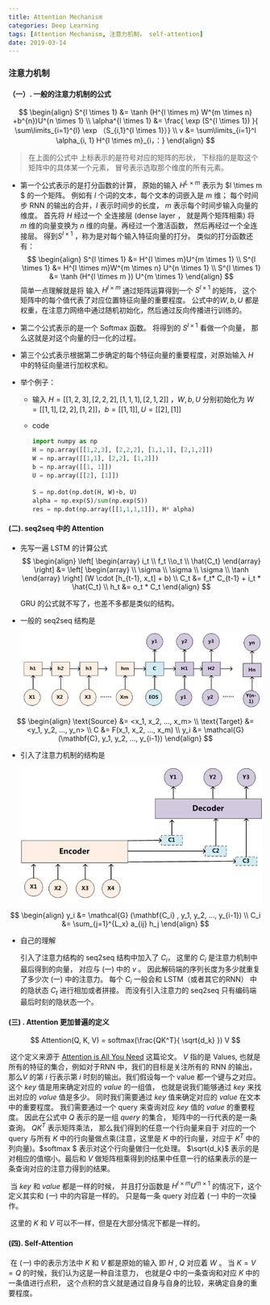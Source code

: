 ```yaml
---
title: Attention Mechanism
categories: Deep Learning
tags: [Attention Mechanism, 注意力机制， self-attention]
date: 2019-03-14
---
```


### 注意力机制

####  （一）. 一般的注意力机制的公式

$$
\begin{align}
S^{l \times 1} &= \tanh (H^{l \times m} W^{m \times n} +b^{n})U^{n \times 1} \\
\alpha^{l \times 1} &= \frac{ \exp (S^{l \times 1}) }{ \sum\limits_{i=1}^{l} \exp （S_{i,1}^{l \times 1}）} \\
v &= \sum\limits_{i=1}^l \alpha_{i, 1} H^{l \times m}_{i，：} 
\end{align}
$$

> 在上面的公式中 上标表示的是符号对应的矩阵的形状， 下标指的是取这个矩阵中的具体某一个元素， 冒号表示选取那个维度的所有元素。 

- 第一个公式表示的是打分函数的计算， 原始的输入 $H^{L \times m}$ 表示为 $l \times m $ 的一个矩阵。 例如有 $l$ 个词的文本，每个文本的词嵌入是 $m$ 维； 每个时间步 RNN 的输出的合并，$l$ 表示时间步的长度， $m$ 表示每个时间步输入向量的维度。  首先将 $H$ 经过一个 全连接层 (dense layer ， 就是两个矩阵相乘)  将 $m$ 维的向量变换为 $n$ 维的向量。再经过一个激活函数， 然后再经过一个全连接层。 得到$S^{l \times 1}$ ，称为是对每个输入特征向量的打分。 类似的打分函数还有：
  $$
  \begin{align}
  S^{l \times 1} &= H^{l \times m}U^{m \times 1} \\
  S^{l \times 1} &= H^{l \times m}W^{m \times n} U^{n \times 1} \\
  S^{l \times 1} &= \tanh (H^{l \times m }) U^{m \times 1}  
  \end{align}
  $$
  简单一点理解就是将 输入 $H^{l \times m}$ 通过矩阵运算得到一个 $S^{l \times 1}$ 的矩阵， 这个矩阵中的每个值代表了对应位置特征向量的重要程度。  公式中的$W, b, U$ 都是权重，在注意力网络中通过随机初始化，然后通过反向传播进行训练的。

- 第二个公式表示的是一个 Softmax 函数。 将得到的 $S^{l \times 1}$ 看做一个向量， 那么这就是对这个向量的归一化的过程。

- 第三个公式表示根据第二步确定的每个特征向量的重要程度，对原始输入 $H$ 中的特征向量进行加权求和。 

- 举个例子：

  -  输入 $H = [[1,2,3], [2,2,2], [1,1,1], [2,1,2]]$  ，$W, b, U$ 分别初始化为 $W = [[1,1], [2,2], [1,2]]， b=[[1, 1]], U=[[2], [1]]$

  - code

    ```python
    import numpy as np
    H = np.array([[1,2,3], [2,2,2], [1,1,1], [2,1,2]])
    W = np.array([[1,1], [2,2], [1,2]])
    b = np.array([[1, 1]])
    U = np.array([[2], [1]])
    
    S = np.dot(np.dot(H, W)+b, U)
    alpha = np.exp(S)/sum(np.exp(S))
    res = np.dot(np.array([[1,1,1,1]]), H* alpha)
    ```

#### (二). seq2seq 中的 Attention

- 先写一遍 LSTM 的计算公式
  $$
  \begin{align}
  \left[
  \begin{array}
  i_t \\ f_t \\o_t \\ \hat{C_t}
  \end{array}
  \right] &= 
  \left[
  \begin{array}
  \\ \sigma \\ \sigma \\ \sigma  \\ \tanh
  \end{array} 
  \right]
  (W \cdot [h_{t-1}, x_t] + b) \\
  C_t &= f_t* C_{t-1} +  i_t * \hat{C_t} \\
  h_t &= o_t * C_t
  \end{align}
  $$
  
  GRU 的公式就不写了，也差不多都是类似的结构。

- 一般的 seq2seq 结构是

  <img src=AttentionMechanismInDeepLearning/rnn_encoder_decoder.png width=500 />

$$
\begin{align} 
\text{Source} &= <x_1, x_2, ..., x_m> \\  
\text{Target} &= <y_1, y_2, ..., y_n> \\
C  &= F(x_1, x_2, ..., x_m) \\
y_i &= \mathcal{G} (\mathbf{C}, y_1, y_2, ..., y_{i-1})  
\end{align}
$$

- 引入了注意力机制的结构是

  <img src=AttentionMechanismInDeepLearning/encoder_decoder_attention.png width=500/>

$$
\begin{align}
y_i &= \mathcal{G} (\mathbf{C_i} , y_1, y_2, ..., y_{i-1}) \\
C_i &= \sum_{j=1}^{L_x} a_{ij} h_j
\end{align}
$$

- 自己的理解

  引入了注意力结构的 seq2seq 结构中加入了 $C_i$，  这里的 $C_i$ 是注意力机制中最后得到的向量， 对应与 (一) 中的 $v$ 。 因此解码端的序列长度为多少就重复了多少次 (一) 中的注意力。 每个 $C_i$ 一般会和 LSTM（或者其它的RNN） 中的隐状态 $C_t$ 进行相加或者拼接。 而没有引入注意力的 seq2seq 只有编码端最后时刻的隐状态一个。

#### (三) . Attention 更加普遍的定义

$$
Attention(Q, K, V) = softmax(\frac{QK^T}{ \sqrt{d_k} }) V
$$

​	这个定义来源于  [Attention is All You Need](<https://arxiv.org/pdf/1706.03762.pdf>) 这篇论文。 $V$ 指的是 Values, 也就是所有的特征的集合，例如对于RNN 中，我们的目标是关注所有的 RNN 的输出，那么$V$ 的第 $i$ 行表示第 $i$ 时刻的输出。我们假设每一个 value 都一个键与之对应。这个 $key$ 值是用来确定对应的 $value$ 的一组值， 也就是说我们能够通过 $key$ 来找出对应的 $value$ 值是多少。 同时我们需要通过 $key$ 值来确定对应的 $value$ 在文本中的重要程度。  我们需要通过一个 query 来查询对应 $key$ 值的 $value$ 的重要程度。 因此在公式中 $Q$ 表示的是一组  $query$ 的集合， 矩阵中的一行代表的是一条查询。 $QK^T$ 表示矩阵乘法， 那么我们得到的任意一个行向量来自于 对应的一个 query 与所有 $K$ 中的行向量做点乘(注意，这里是 $K$ 中的行向量，对应于 $K^T$ 中的列向量)。$softmax $ 表示对这个行向量做归一化处理。 $\sqrt{d_k}$  表示的是对相应的值缩小。最后和 $V$ 做矩阵相乘得到的结果中任意一行的结果表示的是一条查询对应的注意力得到的结果。 

​	当 $key$ 和 $value$ 都是一样的时候， 并且打分函数是 $H^{l \times m}U^{m \times 1}$ 的情况下，这个定义其实和 $(一)$ 中的内容是一样的。 只是每一条 query 对应着 $(一)$ 中的一次操作。

​	这里的 $K$ 和 $V$ 可以不一样，但是在大部分情况下都是一样的。



#### (四). Self-Attention

​	在 $(一)$ 中的表示方法中 $K$ 和 $V$ 都是原始的输入 即 $H$ ,  $Q$ 对应着 $W$ 。  当 $K=V= Q$ 的时候，我们认为这是一种自注意力， 也就是$Q$ 中的一条查询和对应 $K$ 中的一条值进行点积， 这个点积的含义就是通过自身与自身的比较，来确定自身的重要程度。 